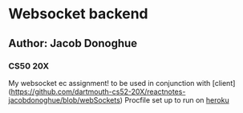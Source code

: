 # Websocket backend
## Author: Jacob Donoghue
### CS50 20X
My websocket ec assignment!
to be used in conjunction with [client] (https://github.com/dartmouth-cs52-20X/reactnotes-jacobdonoghue/blob/webSockets)
Procfile set up to run on [heroku](https://devcenter.heroku.com/articles/getting-started-with-nodejs#deploy-the-app)

